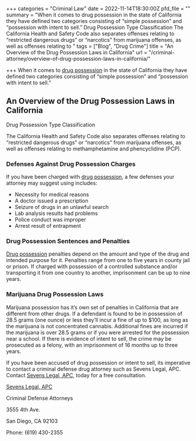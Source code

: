 +++
categories = "Criminal Law"
date = 2022-11-14T18:30:00Z
pfd_file = ""
summary = "When it comes to drug possession in the state of California they have defined two categories consisting of “simple possession” and “possession with intent to sell.” Drug Possession Type Classification The California Health and Safety Code also separates offenses relating to “restricted dangerous drugs” or “narcotics” from marijuana offenses, as well as offenses relating to "
tags = ["Blog", "Drug Crime"]
title = "An Overview of the Drug Possession Laws in California"
url = "/criminal-attorney/overview-of-drug-possession-laws-in-california/"

+++
When it comes to [drug possession](https://www.sevenslegal.com/san-diego-drug-lawyer/ "San Diego Drug Lawyer") in the state of California they have defined two categories consisting of “simple possession” and “possession with intent to sell.”

## An Overview of the Drug Possession Laws in California

Drug Possession Type Classification

The California Health and Safety Code also separates offenses relating to “restricted dangerous drugs” or “narcotics” from marijuana offenses, as well as offenses relating to methamphetamine and phencyclidine (PCP).

### Defenses Against Drug Possession Charges

If you have been charged with [drug possession](https://www.sevenslegal.com/san-diego-drug-lawyer/ "San Diego Drug Lawyer"), a few defenses your attorney may suggest using includes:

* Necessity for medical reasons
* A doctor issued a prescription
* Seizure of drugs in an unlawful search
* Lab analysis results had problems
* Police conduct was improper
* Arrest result of entrapment

### Drug Possession Sentences and Penalties

[Drug possession](https://www.sevenslegal.com/san-diego-drug-lawyer/ "San Diego Drug Lawyer") penalties depend on the amount and type of the drug and intended purpose for it. Penalties range from one to five years in county jail or prison. If charged with possession of a controlled substance and/or transporting it from one country to another, imprisonment can be up to nine years.

### Marijuana Drug Possession Laws

Marijuana possession has it’s own set of penalties in California that are different from other drugs. If a defendant is found to be in possession of 28.5 grams (one ounce) or less they’ll incur a fine of up to $100, as long as the marijuana is not concentrated cannabis. Additional fines are incurred if the marijuana is over 28.5 grams or if you were arrested for the possession near a school. If there is evidence of intent to sell, the crime may be prosecuted as a felony, with an imprisonment of 16 months up to three years.

If you have been accused of drug possession or intent to sell, its imperative to contact a criminal defense drug attorney such as Sevens Legal, APC. Contact [Sevens Legal, APC](https://www.sevenslegal.com/ "Sevens Legal, APC"), today for a free consultation.

[Sevens Legal, APC](https://www.sevenslegal.com/ "Sevens Legal, APC")

Criminal Defense Attorneys

3555 4th Ave.

San Diego, CA 92103

Phone: (619) 430-2355